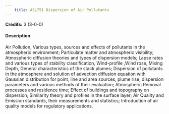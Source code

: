 ```yaml
---
    title: ASL751 Dispersion of Air Pollutants
---
```

**Credits:** 3 (3-0-0)



#### Description 
Air Pollution, Various types, sources and effects of pollutants in the atmospheric environment; Particulate matter and atmospheric visibility; Atmospheric diffusion theories and types of dispersion models; Lapse rates and various types of stability classification, Wind-profile ,Wind rose, Mixing Depth, General characteristics of the stack plumes; Dispersion of pollutants in the atmosphere and solution of advection diffusion equation with Gaussian distribution for point, line and area sources, plume rise, dispersion parameters and various methods of their evaluation; Atmospheric Removal processes and residence time; Effect of buildings and topography on dispersion; Similarity theory and profiles in the surface layer; Air Quality and Emission standards, their measurements and statistics; Introduction of air quality models for regulatory applications.